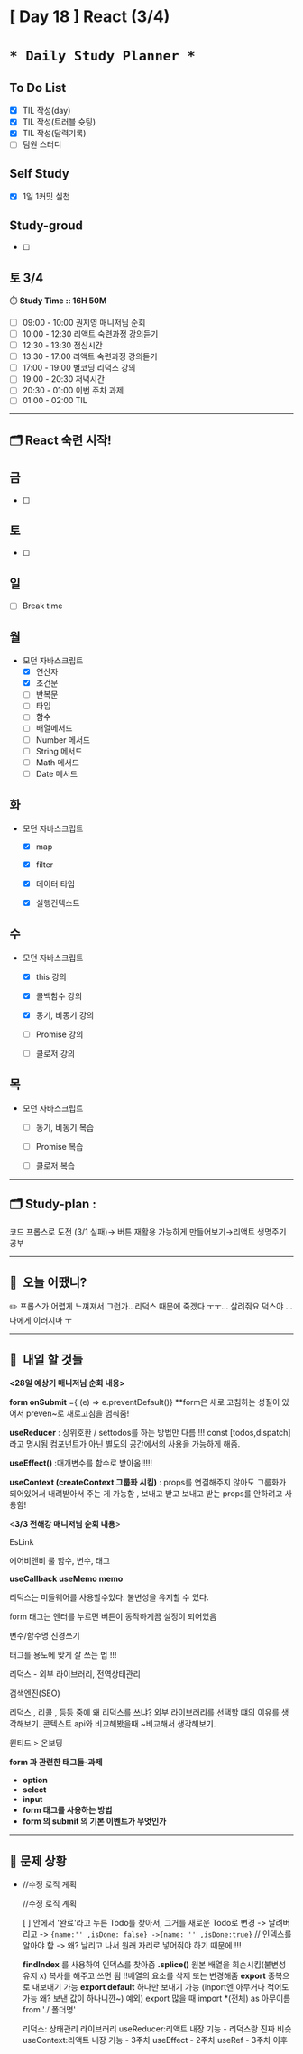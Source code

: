 # [ Day 18 ] React (3/4)

# `* Daily Study Planner *`

## To Do List

- [x]  TIL 작성(day)
- [x]  TIL 작성(트러블 슛팅)
- [x]  TIL 작성(달력기록)
- [ ]  팀원 스터디

## Self Study

- [x]  1일 1커밋 실천

## **Study-groud**

- [ ]  

## 토  3/4

⏱️ **Study Time ::  16H 50M**

- [ ]  09:00 - 10:00 권지영 매니저님 순회
- [ ]  10:00 - 12:30 리액트 숙련과정 강의듣기
- [ ]  12:30 - 13:30 점심시간
- [ ]  13:30 - 17:00 리액트 숙련과정 강의듣기
- [ ]  17:00 - 19:00  별코딩 리덕스 강의
- [ ]  19:00 - 20:30 저녁시간
- [ ]  20:30 - 01:00 이번 주차 과제
- [ ]  01:00 - 02:00 TIL

---

## 🗂️ React 숙련 시작!

## 금

- [ ]  

## 토

- [ ]  

## 일

- [ ]  Break time

## 월

- 모던 자바스크립트
    - [x]  연산자
    - [x]  조건문
    - [ ]  반복문
    - [ ]  타입
    - [ ]  함수
    - [ ]  배열메서드
    - [ ]  Number 메서드
    - [ ]  String 메서드
    - [ ]  Math 메서드
    - [ ]  Date 메서드

## 화

- 모던 자바스크립트
    - [x]  map
    - [x]  filter
    - [x]  데이터 타입
    - [x]  실행컨텍스트
    

## 수

- 모던 자바스크립트
    - [x]  this 강의
    - [x]  콜백함수 강의
    - [x]  동기, 비동기 강의
    - [ ]  Promise 강의
    - [ ]  클로저 강의
    

## 목

- 모던 자바스크립트
    - [ ]  동기, 비동기 복습
    - [ ]  Promise 복습
    - [ ]  클로저 복습
    

---

## 🗂️ **Study-plan**  :

코드 프롭스로 도전 (3/1 실패)→ 버튼 재활용 가능하게 만들어보기→리액트 생명주기 공부

---

## 🙂  오늘 어땠니?

<aside>
✏️ 프롭스가 어렵게 느껴져서 그런가.. 리덕스 때문에 죽겠다 ㅜㅜ… 살려줘요 덕스야 … 나에게 이러지마 ㅜ

</aside>

---

## 🧳  내일 할 것들

**<28일 예상기 매니저님 순회 내용>**

**form onSubmit** ={ (e) => e.preventDefault()} **form은 새로 고침하는 성질이 있어서 preven~로 새로고침을 멈춰줌!

**useReducer** : 상위호환 / settodos를 하는 방법만 다름 !!!
const [todos,dispatch] 라고 명시됨
컴포넌트가 아닌 별도의 공간에서의 사용을 가능하게 해줌.

**useEffect()** :매개변수를 함수로 받아옴!!!!!

**useContext (createContext 그룹화 시킴)** : props를 연결해주지 않아도 그룹화가 되어있어서 내려받아서 주는 게 가능함 , 보내고 받고 보내고 받는 props를 안하려고 사용함!

<**3/3  전해강 매니저님 순회 내용**>

EsLink

에어비앤비 룰
함수, 변수, 태그

**useCallback
useMemo
memo**

리덕스는 미들웨어를 사용할수있다. 불변성을 유지할 수 있다.

form 태그는 엔터를 누르면 버튼이 동작하게끔 설정이 되어있음

변수/함수명 신경쓰기

태그를 용도에 맞게 잘 쓰는 법 !!!

리덕스 - 외부 라이브러리, 전역상태관리

검색엔진(SEO)

리덕스 , 리콜 , 등등 중에 왜 리덕스를 쓰냐?
외부 라이브러리를 선택할 떄의 이유를 생각해보기.
콘텍스트 api와 비교해봤을때 ~비교해서 생각해보기.

원티드 > 온보딩

**form 과 관련한 태그들-과제**

- **option**
- **select**
- **input**
- **form 태그를 사용하는 방법**
- **form 의 submit 의 기본 이벤트가 무엇인가**

---

## 🤔 문제 상황

- //수정 로직 계획
    
    //수정 로직 계획
    
    [ ] 안에서 '완료'라고 누른 Todo를 찾아서, 그거를 새로운 Todo로 변경 -> 날려버리고 -> `{name:'' ,isDone: false} ->{name: '' ,isDone:true}`
    // 인덱스를 알아야 함 -> 왜? 날리고 나서 원래 자리로 넣어줘야 하기 때문에 !!!
    
    **findIndex** 를 사용하여 인덱스를 찾아줌
    **.splice()** 원본 배열을 회손시킴(불변성 유지 x) 복사를 해주고 쓰면 됨 !!배열의 요소를 삭제 또는 변경해줌
    **export** 중복으로 내보내기 가능
    **export default** 하나만 보내기 가능 (inport엔 아무거나 적어도 가능 왜? 보낸 값이 하나니깐~)
    예외) export 많을 때
    import *(전체) as 아무이름 from './ 폴더명'
    
    리덕스: 상태관리 라이브러리
    useReducer:리액트 내장 기능 - 리덕스랑 진짜 비슷
    useContext:리액트 내장 기능 - 3주차
    useEffect - 2주차
    useRef - 3주차 이후